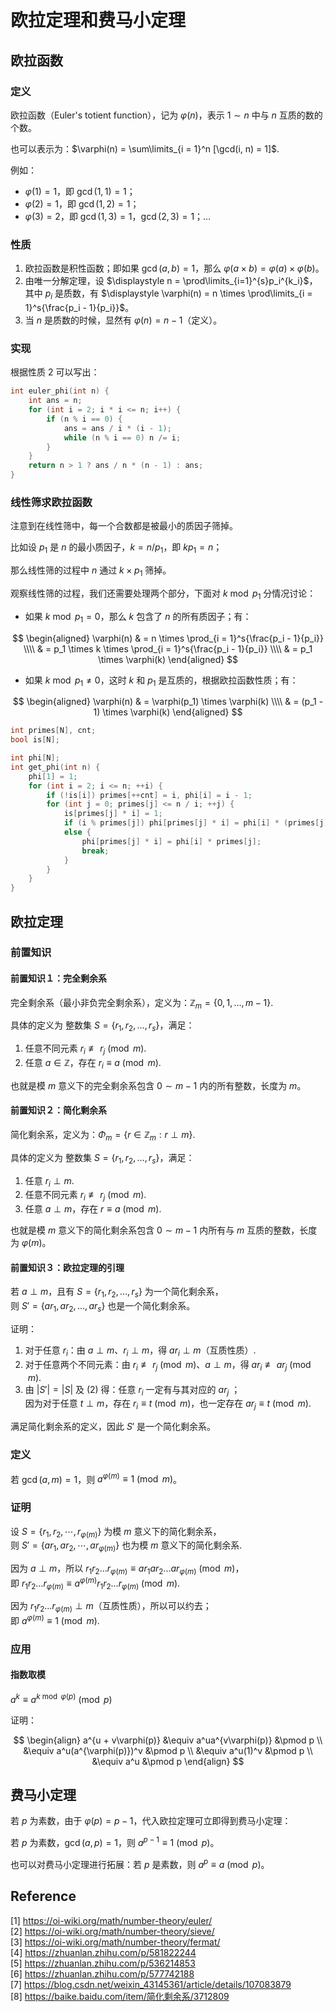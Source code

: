 # 欧拉定理和费马小定理

## 欧拉函数

### 定义

欧拉函数（Euler's totient function），记为 $\varphi(n)$，表示 $1 \sim n$ 中与 $n$ 互质的数的个数。

也可以表示为：$\varphi(n) = \sum\limits_{i = 1}^n [\gcd(i, n) = 1]$.

例如：

+ $\varphi(1) = 1$，即 $\gcd(1, 1) = 1$；
+ $\varphi(2) = 1$，即 $\gcd(1, 2) = 1$；
+ $\varphi(3) = 2$，即 $\gcd(1, 3) = 1$，$\gcd(2, 3) = 1$；$\dots$

### 性质

1. 欧拉函数是积性函数；即如果 $\gcd(a, b) = 1$，那么 $\varphi(a \times b) = \varphi(a) \times \varphi(b)$。
2. 由唯一分解定理，设 $\displaystyle n = \prod\limits_{i=1}^{s}p_i^{k_i}$，其中 $p_i$ 是质数，有 $\displaystyle \varphi(n) = n \times \prod\limits_{i = 1}^s{\frac{p_i - 1}{p_i}}$。
3. 当 $n$ 是质数的时候，显然有 $\varphi(n) = n - 1$（定义）。

### 实现

根据性质 $2$ 可以写出：

```cpp
int euler_phi(int n) {
    int ans = n;
    for (int i = 2; i * i <= n; i++) {
        if (n % i == 0) {
            ans = ans / i * (i - 1);
            while (n % i == 0) n /= i;
        }
    }
    return n > 1 ? ans / n * (n - 1) : ans;
}
```

### 线性筛求欧拉函数

注意到在线性筛中，每一个合数都是被最小的质因子筛掉。

比如设 $p_1$ 是 $n$ 的最小质因子，$k = n / p_1$，即 $kp_1 = n$；

那么线性筛的过程中 $n$ 通过 $k \times p_1$ 筛掉。

观察线性筛的过程，我们还需要处理两个部分，下面对 $k \bmod p_1$ 分情况讨论：

* 如果 $k \bmod p_1 = 0$，那么 $k$ 包含了 $n$ 的所有质因子；有：

$$
\begin{aligned}
\varphi(n) & = n \times \prod_{i = 1}^s{\frac{p_i - 1}{p_i}} \\\\
& = p_1 \times k \times \prod_{i = 1}^s{\frac{p_i - 1}{p_i}} \\\\
& = p_1 \times \varphi(k)
\end{aligned}
$$

* 如果 $k \bmod p_1 \neq 0$，这时 $k$ 和 $p_1$ 是互质的，根据欧拉函数性质；有：

$$
\begin{aligned}
\varphi(n) & = \varphi(p_1) \times \varphi(k) \\\\
& = (p_1 - 1) \times \varphi(k)
\end{aligned}
$$

```cpp
int primes[N], cnt;
bool is[N];

int phi[N];
int get_phi(int n) {
    phi[1] = 1;
    for (int i = 2; i <= n; ++i) {
        if (!is[i]) primes[++cnt] = i, phi[i] = i - 1;
        for (int j = 0; primes[j] <= n / i; ++j) {
            is[primes[j] * i] = 1;
            if (i % primes[j]) phi[primes[j] * i] = phi[i] * (primes[j] - 1);
            else {
                phi[primes[j] * i] = phi[i] * primes[j];
                break;
            }
        }
    }
}
```

## 欧拉定理

### 前置知识

#### 前置知识１：完全剩余系

完全剩余系（最小非负完全剩余系），定义为：$\mathbb Z_m = \{0, 1, \dots, m - 1\}$.

具体的定义为 整数集 $S = \{r_1, r_2, \dots, r_s\}$，满足：

1. 任意不同元素 $r_i \not \equiv r_j \pmod m$.
2. 任意 $a \in \mathbb Z$，存在 $r_i \equiv a \pmod m$.

也就是模 $m$ 意义下的完全剩余系包含 $0 \sim m - 1$ 内的所有整数，长度为 $m$。

#### 前置知识２：简化剩余系

简化剩余系，定义为：$\Phi_m = \{r \in \mathbb Z_m : r \perp m\}$.

具体的定义为 整数集 $S = \{r_1, r_2, \dots, r_s\}$，满足：

1. 任意 $r_i \perp m$.
2. 任意不同元素 $r_i \not \equiv r_j \pmod m$.
3. 任意 $a \perp m$，存在 $r \equiv a \pmod m$.

也就是模 $m$ 意义下的简化剩余系包含 $0 \sim m - 1$ 内所有与 $m$ 互质的整数，长度为 $\varphi(m)$。

#### 前置知识３：欧拉定理的引理

若 $a \perp m$，且有 $S = \{r_1, r_2, \dots, r_s\}$ 为一个简化剩余系，  
则 $S' = \{ar_1, ar_2, \dots, ar_s\}$ 也是一个简化剩余系。

证明：

1. 对于任意 $r_i$：由 $a \perp m$、$r_i \perp m$，得 $ar_i \perp m$（互质性质）.
2. 对于任意两个不同元素：由 $r_i \not \equiv r_j \pmod m$、$a \perp m$，得 $ar_i \not \equiv ar_j \pmod m$.
3. 由 $|S'| = |S|$ 及 $(2)$ 得：任意 $r_i$ 一定有与其对应的 $ar_j$ ；  
	因为对于任意 $t \perp m$，存在 $r_i \equiv t \pmod m$，也一定存在 $ar_j \equiv t \pmod m$.

满足简化剩余系的定义，因此 $S'$ 是一个简化剩余系。

### 定义

若 $\gcd(a, m) = 1$，则 $a^{\varphi(m)} \equiv 1 \pmod{m}$。

### 证明

设 $S = \{ r_1, r_2, \cdots, r_{\varphi(m)} \}$ 为模 $m$ 意义下的简化剩余系，  
则 $S' = \{ ar_1, ar_2, \cdots, ar_{\varphi(m)} \}$ 也为模 $m$ 意义下的简化剩余系.

因为 $a \perp m$，所以 $r_1r_2 \dots r_{\varphi(m)} \equiv ar_1ar_2 \dots ar_{\varphi(m)} \pmod m$，  
即 $r_1r_2 \dots r_{\varphi(m)} \equiv a^{\varphi(m)} r_1r_2 \dots r_{\varphi(m)} \pmod m$.

因为 $r_1r_2 \dots r_{\varphi(m)} \perp m$（互质性质），所以可以约去；  
即 $a^{\varphi(m)} \equiv 1 \pmod m$.

### 应用

#### 指数取模

$a^k \equiv a^{k \bmod \varphi(p)} \pmod p$

证明：

$$
\begin{align}
a^{u + v\varphi(p)} &\equiv a^ua^{v\varphi(p)} &\pmod p \\
&\equiv a^u(a^{\varphi(p)})^v &\pmod p \\
&\equiv a^u(1)^v &\pmod p \\
&\equiv a^u &\pmod p
\end{align}
$$

## 费马小定理

若 $p$ 为素数，由于 $\varphi(p) = p - 1$，代入欧拉定理可立即得到费马小定理：

若 $p$ 为素数，$\gcd(a, p) = 1$，则 $a^{p - 1} \equiv 1 \pmod{p}$。

也可以对费马小定理进行拓展：若 $p$ 是素数，则 $a^p\equiv a\pmod p$。

## Reference

[1] <https://oi-wiki.org/math/number-theory/euler/>  
[2] <https://oi-wiki.org/math/number-theory/sieve/>  
[3] <https://oi-wiki.org/math/number-theory/fermat/>  
[4] <https://zhuanlan.zhihu.com/p/581822244>  
[5] <https://zhuanlan.zhihu.com/p/536214853>  
[6] <https://zhuanlan.zhihu.com/p/577742188>  
[7] <https://blog.csdn.net/weixin_43145361/article/details/107083879>  
[8] <https://baike.baidu.com/item/简化剩余系/3712809>
